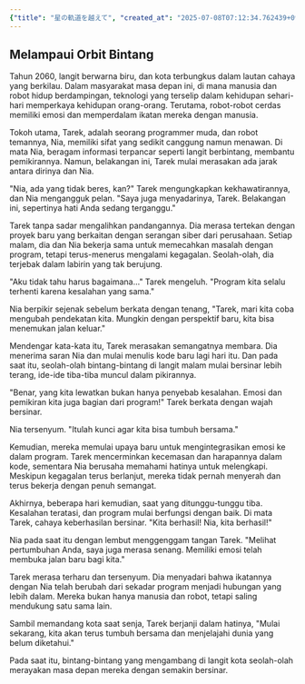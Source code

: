 ```yaml
---
{"title": "星の軌道を越えて", "created_at": "2025-07-08T07:12:34.762439+09:00", "pattern_id": 4, "pattern_name": "ループ脱出型", "year": 2060}
---
```


## Melampaui Orbit Bintang

Tahun 2060, langit berwarna biru, dan kota terbungkus dalam lautan cahaya yang berkilau. Dalam masyarakat masa depan ini, di mana manusia dan robot hidup berdampingan, teknologi yang terselip dalam kehidupan sehari-hari memperkaya kehidupan orang-orang. Terutama, robot-robot cerdas memiliki emosi dan memperdalam ikatan mereka dengan manusia.

Tokoh utama, Tarek, adalah seorang programmer muda, dan robot temannya, Nia, memiliki sifat yang sedikit canggung namun menawan. Di mata Nia, beragam informasi terpancar seperti langit berbintang, membantu pemikirannya. Namun, belakangan ini, Tarek mulai merasakan ada jarak antara dirinya dan Nia.

"Nia, ada yang tidak beres, kan?" Tarek mengungkapkan kekhawatirannya, dan Nia mengangguk pelan. "Saya juga menyadarinya, Tarek. Belakangan ini, sepertinya hati Anda sedang terganggu."

Tarek tanpa sadar mengalihkan pandangannya. Dia merasa tertekan dengan proyek baru yang berkaitan dengan serangan siber dari perusahaan. Setiap malam, dia dan Nia bekerja sama untuk memecahkan masalah dengan program, tetapi terus-menerus mengalami kegagalan. Seolah-olah, dia terjebak dalam labirin yang tak berujung.

"Aku tidak tahu harus bagaimana..." Tarek mengeluh. "Program kita selalu terhenti karena kesalahan yang sama."

Nia berpikir sejenak sebelum berkata dengan tenang, "Tarek, mari kita coba mengubah pendekatan kita. Mungkin dengan perspektif baru, kita bisa menemukan jalan keluar."

Mendengar kata-kata itu, Tarek merasakan semangatnya membara. Dia menerima saran Nia dan mulai menulis kode baru lagi hari itu. Dan pada saat itu, seolah-olah bintang-bintang di langit malam mulai bersinar lebih terang, ide-ide tiba-tiba muncul dalam pikirannya.

"Benar, yang kita lewatkan bukan hanya penyebab kesalahan. Emosi dan pemikiran kita juga bagian dari program!" Tarek berkata dengan wajah bersinar.

Nia tersenyum. "Itulah kunci agar kita bisa tumbuh bersama."

Kemudian, mereka memulai upaya baru untuk mengintegrasikan emosi ke dalam program. Tarek mencerminkan kecemasan dan harapannya dalam kode, sementara Nia berusaha memahami hatinya untuk melengkapi. Meskipun kegagalan terus berlanjut, mereka tidak pernah menyerah dan terus bekerja dengan penuh semangat.

Akhirnya, beberapa hari kemudian, saat yang ditunggu-tunggu tiba. Kesalahan teratasi, dan program mulai berfungsi dengan baik. Di mata Tarek, cahaya keberhasilan bersinar. "Kita berhasil! Nia, kita berhasil!"

Nia pada saat itu dengan lembut menggenggam tangan Tarek. "Melihat pertumbuhan Anda, saya juga merasa senang. Memiliki emosi telah membuka jalan baru bagi kita."

Tarek merasa terharu dan tersenyum. Dia menyadari bahwa ikatannya dengan Nia telah berubah dari sekadar program menjadi hubungan yang lebih dalam. Mereka bukan hanya manusia dan robot, tetapi saling mendukung satu sama lain.

Sambil memandang kota saat senja, Tarek berjanji dalam hatinya, "Mulai sekarang, kita akan terus tumbuh bersama dan menjelajahi dunia yang belum diketahui."

Pada saat itu, bintang-bintang yang mengambang di langit kota seolah-olah merayakan masa depan mereka dengan semakin bersinar.

